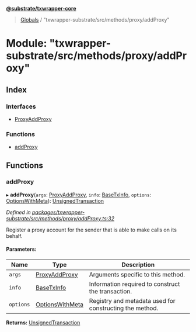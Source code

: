 **[@substrate/txwrapper-core](../README.md)**

> [Globals](../globals.md) / "txwrapper-substrate/src/methods/proxy/addProxy"

# Module: "txwrapper-substrate/src/methods/proxy/addProxy"

## Index

### Interfaces

* [ProxyAddProxy](../interfaces/_txwrapper_substrate_src_methods_proxy_addproxy_.proxyaddproxy.md)

### Functions

* [addProxy](_txwrapper_substrate_src_methods_proxy_addproxy_.md#addproxy)

## Functions

### addProxy

▸ **addProxy**(`args`: [ProxyAddProxy](../interfaces/_txwrapper_substrate_src_methods_proxy_addproxy_.proxyaddproxy.md), `info`: [BaseTxInfo](../interfaces/_txwrapper_core_src_types_method_.basetxinfo.md), `options`: [OptionsWithMeta](../interfaces/_txwrapper_core_src_types_method_.optionswithmeta.md)): [UnsignedTransaction](../interfaces/_txwrapper_core_src_types_method_.unsignedtransaction.md)

*Defined in [packages/txwrapper-substrate/src/methods/proxy/addProxy.ts:32](https://github.com/paritytech/txwrapper-core/blob/731a943/packages/txwrapper-substrate/src/methods/proxy/addProxy.ts#L32)*

Register a proxy account for the sender that is able to make calls on its behalf.

#### Parameters:

Name | Type | Description |
------ | ------ | ------ |
`args` | [ProxyAddProxy](../interfaces/_txwrapper_substrate_src_methods_proxy_addproxy_.proxyaddproxy.md) | Arguments specific to this method. |
`info` | [BaseTxInfo](../interfaces/_txwrapper_core_src_types_method_.basetxinfo.md) | Information required to construct the transaction. |
`options` | [OptionsWithMeta](../interfaces/_txwrapper_core_src_types_method_.optionswithmeta.md) | Registry and metadata used for constructing the method.  |

**Returns:** [UnsignedTransaction](../interfaces/_txwrapper_core_src_types_method_.unsignedtransaction.md)
